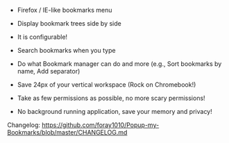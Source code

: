- Firefox / IE-like bookmarks menu

- Display bookmark trees side by side

- It is configurable!

- Search bookmarks when you type

- Do what Bookmark manager can do and more (e.g., Sort bookmarks by name, Add separator)

- Save 24px of your vertical workspace (Rock on Chromebook!)

- Take as few permissions as possible, no more scary permissions!

- No background running application, save your memory and privacy!

Changelog: https://github.com/foray1010/Popup-my-Bookmarks/blob/master/CHANGELOG.md
